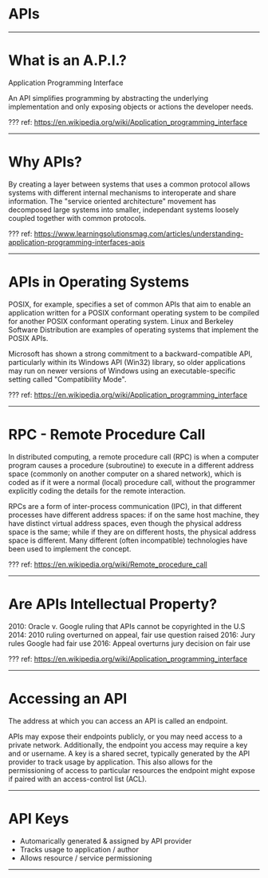# APIs

---
# What is an A.P.I.?

Application Programming Interface

An API simplifies programming by abstracting the underlying implementation and only exposing objects or actions the developer needs.

???
ref: https://en.wikipedia.org/wiki/Application_programming_interface

---
# Why APIs?

By creating a layer between systems that uses a common protocol allows systems with different internal mechanisms to interoperate and share information. The "service oriented architecture" movement has decomposed large systems into smaller, independant systems loosely coupled together with common protocols.

???
ref: https://www.learningsolutionsmag.com/articles/understanding-application-programming-interfaces-apis

---
# APIs in Operating Systems

POSIX, for example, specifies a set of common APIs that aim to enable an application written for a POSIX conformant operating system to be compiled for another POSIX conformant operating system. Linux and Berkeley Software Distribution are examples of operating systems that implement the POSIX APIs.

Microsoft has shown a strong commitment to a backward-compatible API, particularly within its Windows API (Win32) library, so older applications may run on newer versions of Windows using an executable-specific setting called "Compatibility Mode".

???
ref: https://en.wikipedia.org/wiki/Application_programming_interface

---
# RPC - Remote Procedure Call

In distributed computing, a remote procedure call (RPC) is when a computer program causes a procedure (subroutine) to execute in a different address space (commonly on another computer on a shared network), which is coded as if it were a normal (local) procedure call, without the programmer explicitly coding the details for the remote interaction.

RPCs are a form of inter-process communication (IPC), in that different processes have different address spaces: if on the same host machine, they have distinct virtual address spaces, even though the physical address space is the same; while if they are on different hosts, the physical address space is different. Many different (often incompatible) technologies have been used to implement the concept.

???
ref: https://en.wikipedia.org/wiki/Remote_procedure_call

---
# Are APIs Intellectual Property?

2010: Oracle v. Google ruling that APIs cannot be copyrighted in the U.S
2014: 2010 ruling overturned on appeal, fair use question raised
2016: Jury rules Google had fair use
2016: Appeal overturns jury decision on fair use

???
ref: https://en.wikipedia.org/wiki/Application_programming_interface

---
# Accessing an API

The address at which you can access an API is called an endpoint.

APIs may expose their endpoints publicly, or you may need access to a private network.
Additionally, the endpoint you access may require a key and or username. A key is a shared secret, typically generated by the API provider to track usage by application. This also allows for the permissioning of access to particular resources the endpoint might expose if paired with an access-control list (ACL).

---
# API Keys

* Automarically generated & assigned by API provider
* Tracks usage to application / author
* Allows resource / service permissioning

---
